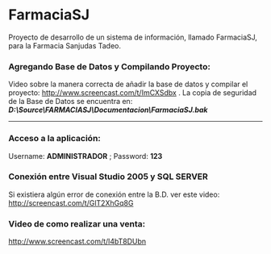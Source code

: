 # FarmaciaSJ #

Proyecto de desarrollo de un sistema de información, llamado FarmaciaSJ, para la Farmacia Sanjudas Tadeo.

### Agregando Base de Datos y Compilando Proyecto: ###

Video sobre la manera correcta de añadir la base de datos y compilar el proyecto: http://www.screencast.com/t/ImCXSdbx
. La copia de seguridad de la Base de Datos se encuentra en:  **_D:\Source\FARMACIASJ\Documentacion\FarmaciaSJ.bak_**

---



### Acceso a la aplicación: ###
Username: **ADMINISTRADOR** ;  Password: **123**

### Conexión entre Visual Studio 2005 y SQL SERVER ###
Si existiera algún error de conexión entre la B.D. ver este video: http://screencast.com/t/GlT2XhGq8G

### Video de como realizar una venta: ###
http://www.screencast.com/t/l4bT8DUbn